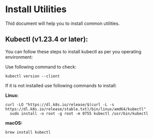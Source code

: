 # Install Utilities

Thid document will help you to install common utilities.

## Kubectl (v1.23.4 or later):

You can follow these steps to install kubectl as per you operating environment:

Use following command to check:

    kubectl version --client

If it is not installed use following commands to install:
	
**Linux:**
	
    curl -LO "https://dl.k8s.io/release/$(curl -L -s https://dl.k8s.io/release/stable.txt)/bin/linux/amd64/kubectl"
	  sudo install -o root -g root -m 0755 kubectl /usr/bin/kubectl
		
**macOS:**
		
  	brew install kubectl
